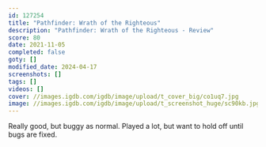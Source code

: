 ```yaml
---
id: 127254
title: "Pathfinder: Wrath of the Righteous"
description: "Pathfinder: Wrath of the Righteous - Review"
score: 80
date: 2021-11-05
completed: false
goty: []
modified_date: 2024-04-17
screenshots: []
tags: []
videos: []
cover: //images.igdb.com/igdb/image/upload/t_cover_big/co1uq7.jpg
image: //images.igdb.com/igdb/image/upload/t_screenshot_huge/sc90kb.jpg
---
```

Really good, but buggy as normal. Played a lot, but want to hold off until bugs are fixed.